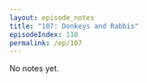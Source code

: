 ```yaml
---
layout: episode_notes
title: "107: Donkeys and Rabbis"
episodeIndex: 110
permalink: /ep/107
---
```

No notes yet.
